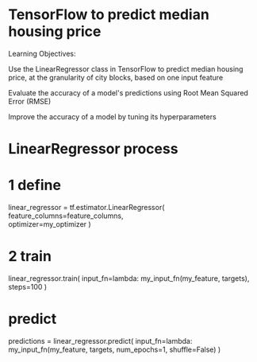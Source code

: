 # TensorFlow to predict median housing price



Learning Objectives:

Use the LinearRegressor class in TensorFlow to predict median housing price, at the granularity of city blocks, based on one input feature

Evaluate the accuracy of a model's predictions using Root Mean Squared Error (RMSE)

Improve the accuracy of a model by tuning its hyperparameters

# LinearRegressor process

 

# 1 define
linear_regressor = tf.estimator.LinearRegressor(
    feature_columns=feature_columns,  
    optimizer=my_optimizer   )
 
# 2 train
linear_regressor.train(
    input_fn=lambda: my_input_fn(my_feature, targets),  
    steps=100  )
 

# predict
predictions = linear_regressor.predict(
    input_fn=lambda: my_input_fn(my_feature, targets, num_epochs=1, shuffle=False)
)
 


